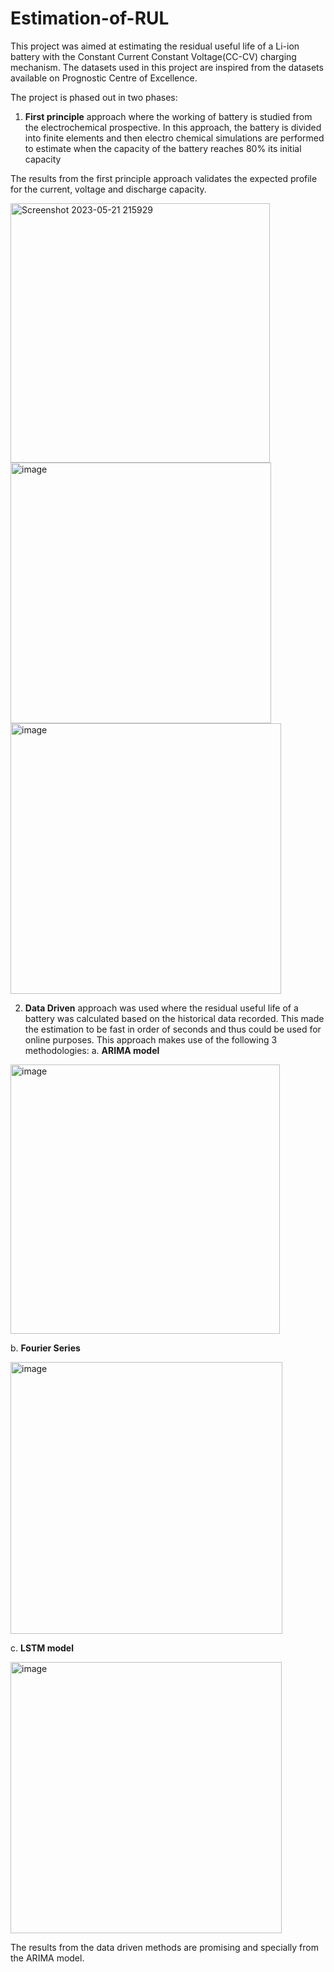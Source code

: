 # Estimation-of-RUL

This project was aimed at estimating the residual useful life of a Li-ion battery with the Constant Current Constant Voltage(CC-CV) charging mechanism. The datasets used in this project are inspired from the datasets available on Prognostic Centre of Excellence.

The project is phased out in two phases:

1. **First principle** approach where the working of battery is studied from the electrochemical prospective. In this approach, the battery is divided into finite elements and then electro chemical simulations are performed to estimate when the capacity of the battery reaches 80% its initial capacity

The results from the first principle approach validates the expected profile for the current, voltage and discharge capacity. 

<img width="415" alt="Screenshot 2023-05-21 215929" src="https://github.com/JavalVyas2000/Estimation-of-RUL/assets/73403218/ffea3c6c-4f15-4319-ad0a-d748dc9b1c25">

<img width="417" alt="image" src="https://github.com/JavalVyas2000/Estimation-of-RUL/assets/73403218/e8dfd5e6-3eeb-43e7-8020-902d286c32c4">

<img width="433" alt="image" src="https://github.com/JavalVyas2000/Estimation-of-RUL/assets/73403218/f50881e1-1bd9-45ea-a9c9-cdc29b8c2126">

2. **Data Driven** approach was used where the residual useful life of a battery was calculated based on the historical data recorded. This made the estimation to be fast in order of seconds and thus could be used for online purposes. 
This approach makes use of the following 3 methodologies:
a. **ARIMA model** 

<img width="431" alt="image" src="https://github.com/JavalVyas2000/Estimation-of-RUL/assets/73403218/2474c520-d727-4baa-aeed-02a756cef8cf">

b. **Fourier Series**

<img width="435" alt="image" src="https://github.com/JavalVyas2000/Estimation-of-RUL/assets/73403218/a643ea8f-6bc8-456b-95c6-4c98206b46d1">

c. **LSTM model**

<img width="434" alt="image" src="https://github.com/JavalVyas2000/Estimation-of-RUL/assets/73403218/33874d22-9670-4600-b37b-a50dc90ef5fc">


The results from the data driven methods are promising and specially from the ARIMA model. 
